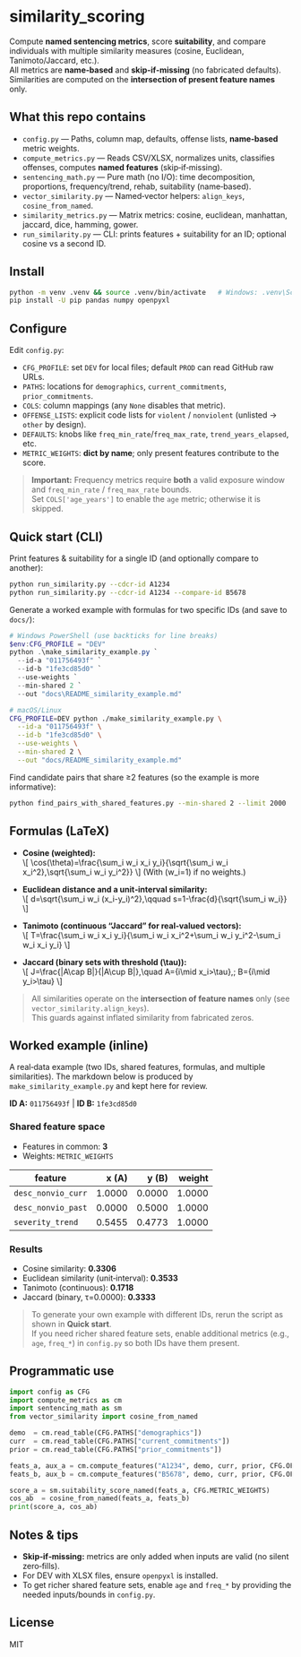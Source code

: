 # similarity_scoring
Compute **named sentencing metrics**, score **suitability**, and compare individuals with multiple similarity measures (cosine, Euclidean, Tanimoto/Jaccard, etc.).  
All metrics are **name‑based** and **skip‑if‑missing** (no fabricated defaults). Similarities are computed on the **intersection of present feature names** only.

## What this repo contains
- `config.py` — Paths, column map, defaults, offense lists, **name‑based** metric weights.
- `compute_metrics.py` — Reads CSV/XLSX, normalizes units, classifies offenses, computes **named features** (skip‑if‑missing).
- `sentencing_math.py` — Pure math (no I/O): time decomposition, proportions, frequency/trend, rehab, suitability (name‑based).
- `vector_similarity.py` — Named‑vector helpers: `align_keys`, `cosine_from_named`.
- `similarity_metrics.py` — Matrix metrics: cosine, euclidean, manhattan, jaccard, dice, hamming, gower.
- `run_similarity.py` — CLI: prints features + suitability for an ID; optional cosine vs a second ID.

## Install
```bash
python -m venv .venv && source .venv/bin/activate   # Windows: .venv\Scripts\activate
pip install -U pip pandas numpy openpyxl
```

## Configure
Edit `config.py`:
- `CFG_PROFILE`: set `DEV` for local files; default `PROD` can read GitHub raw URLs.
- `PATHS`: locations for `demographics`, `current_commitments`, `prior_commitments`.
- `COLS`: column mappings (any `None` disables that metric).
- `OFFENSE_LISTS`: explicit code lists for `violent` / `nonviolent` (unlisted → `other` by design).
- `DEFAULTS`: knobs like `freq_min_rate`/`freq_max_rate`, `trend_years_elapsed`, etc.
- `METRIC_WEIGHTS`: **dict by name**; only present features contribute to the score.

> **Important:** Frequency metrics require **both** a valid exposure window and `freq_min_rate` / `freq_max_rate` bounds.  
> Set `COLS['age_years']` to enable the `age` metric; otherwise it is skipped.

## Quick start (CLI)
Print features & suitability for a single ID (and optionally compare to another):
```bash
python run_similarity.py --cdcr-id A1234
python run_similarity.py --cdcr-id A1234 --compare-id B5678
```

Generate a worked example with formulas for two specific IDs (and save to `docs/`):
```powershell
# Windows PowerShell (use backticks for line breaks)
$env:CFG_PROFILE = "DEV"
python .\make_similarity_example.py `
  --id-a "011756493f" `
  --id-b "1fe3cd85d0" `
  --use-weights `
  --min-shared 2 `
  --out "docs\README_similarity_example.md"
```
```bash
# macOS/Linux
CFG_PROFILE=DEV python ./make_similarity_example.py \
  --id-a "011756493f" \
  --id-b "1fe3cd85d0" \
  --use-weights \
  --min-shared 2 \
  --out "docs/README_similarity_example.md"
```

Find candidate pairs that share ≥2 features (so the example is more informative):
```bash
python find_pairs_with_shared_features.py --min-shared 2 --limit 2000
```

## Formulas (LaTeX)
- **Cosine (weighted):**  
  \\[
  \cos(\theta)=\frac{\sum_i w_i x_i y_i}{\sqrt{\sum_i w_i x_i^2}\,\sqrt{\sum_i w_i y_i^2}}
  \\]
  (With \(w_i=1\) if no weights.)

- **Euclidean distance and a unit‑interval similarity:**  
  \\[
  d=\sqrt{\sum_i w_i (x_i-y_i)^2},\qquad s=1-\frac{d}{\sqrt{\sum_i w_i}}
  \\]

- **Tanimoto (continuous “Jaccard” for real‑valued vectors):**  
  \\[
  T=\frac{\sum_i w_i x_i y_i}{\sum_i w_i x_i^2+\sum_i w_i y_i^2-\sum_i w_i x_i y_i}
  \\]

- **Jaccard (binary sets with threshold \(\tau\)):**  
  \\[
  J=\frac{|A\cap B|}{|A\cup B|},\quad
  A=\{i\mid x_i>\tau\},\; B=\{i\mid y_i>\tau\}
  \\]

> All similarities operate on the **intersection of feature names** only (see `vector_similarity.align_keys`).  
> This guards against inflated similarity from fabricated zeros.

## Worked example (inline)

A real‑data example (two IDs, shared features, formulas, and multiple similarities). The markdown below is produced by `make_similarity_example.py` and kept here for review.

**ID A:** `011756493f`  |  **ID B:** `1fe3cd85d0`
### Shared feature space
- Features in common: **3**  
- Weights: `METRIC_WEIGHTS`

| feature | x (A) | y (B) | weight |
|---|---:|---:|---:|
| `desc_nonvio_curr` | 1.0000 | 0.0000 | 1.0000 |
| `desc_nonvio_past` | 0.0000 | 0.5000 | 1.0000 |
| `severity_trend`   | 0.5455 | 0.4773 | 1.0000 |

### Results
- Cosine similarity: **0.3306**  
- Euclidean similarity (unit‑interval): **0.3533**  
- Tanimoto (continuous): **0.1718**  
- Jaccard (binary, τ=0.0000): **0.3333**

> To generate your own example with different IDs, rerun the script as shown in **Quick start**.  
> If you need richer shared feature sets, enable additional metrics (e.g., `age`, `freq_*`) in `config.py` so both IDs have them present.

## Programmatic use
```python
import config as CFG
import compute_metrics as cm
import sentencing_math as sm
from vector_similarity import cosine_from_named

demo  = cm.read_table(CFG.PATHS["demographics"])
curr  = cm.read_table(CFG.PATHS["current_commitments"])
prior = cm.read_table(CFG.PATHS["prior_commitments"])

feats_a, aux_a = cm.compute_features("A1234", demo, curr, prior, CFG.OFFENSE_LISTS)
feats_b, aux_b = cm.compute_features("B5678", demo, curr, prior, CFG.OFFENSE_LISTS)

score_a = sm.suitability_score_named(feats_a, CFG.METRIC_WEIGHTS)
cos_ab  = cosine_from_named(feats_a, feats_b)
print(score_a, cos_ab)
```
## Notes & tips
- **Skip‑if‑missing:** metrics are only added when inputs are valid (no silent zero‑fills).
- For DEV with XLSX files, ensure `openpyxl` is installed.
- To get richer shared feature sets, enable `age` and `freq_*` by providing the needed inputs/bounds in `config.py`.

## License
MIT
